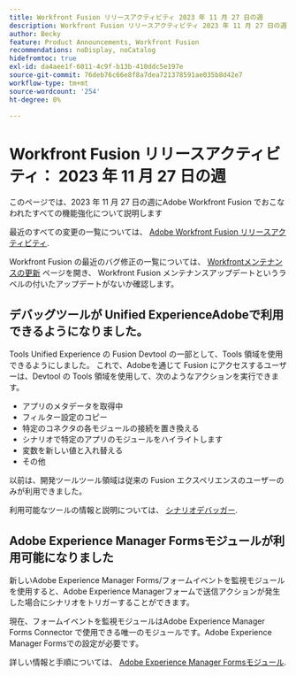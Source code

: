```yaml
---
title: Workfront Fusion リリースアクティビティ 2023 年 11 月 27 日の週
description: Workfront Fusion リリースアクティビティ 2023 年 11 月 27 日の週
author: Becky
feature: Product Announcements, Workfront Fusion
recommendations: noDisplay, noCatalog
hidefromtoc: true
exl-id: da4aee1f-6011-4c9f-b13b-410ddc5e197e
source-git-commit: 76deb76c66e8f8a7dea721378591ae035b8d42e7
workflow-type: tm+mt
source-wordcount: '254'
ht-degree: 0%

---
```


# Workfront Fusion リリースアクティビティ： 2023 年 11 月 27 日の週

このページでは、2023 年 11 月 27 日の週にAdobe Workfront Fusion でおこなわれたすべての機能強化について説明します

最近のすべての変更の一覧については、 [Adobe Workfront Fusion リリースアクティビティ](../../../product-announcements/product-releases/fusion-release-activity/fusion-release-activity.md).

Workfront Fusion の最近のバグ修正の一覧については、 [Workfrontメンテナンスの更新](https://experienceleague.adobe.com/docs/workfront-known-issues/releases/current-updates.html) ページを開き、 Workfront Fusion メンテナンスアップデートというラベルの付いたアップデートがないか確認します。

## デバッグツールが Unified ExperienceAdobeで利用できるようになりました。

Tools Unified Experience の Fusion Devtool の一部として、Tools 領域を使用できるようにしました。 これで、Adobeを通じて Fusion にアクセスするユーザーは、Devtool の Tools 領域を使用して、次のようなアクションを実行できます。

* アプリのメタデータを取得中
* フィルター設定のコピー
* 特定のコネクタの各モジュールの接続を置き換える
* シナリオで特定のアプリのモジュールをハイライトします
* 変数を新しい値と入れ替える
* その他

以前は、開発ツールツール領域は従来の Fusion エクスペリエンスのユーザーのみが利用できました。

利用可能なツールの情報と説明については、 [シナリオデバッガー](/help/quicksilver/workfront-fusion/scenarios/debug-scenarios-with-dev-tool.md#tools).

## Adobe Experience Manager Formsモジュールが利用可能になりました

新しいAdobe Experience Manager Forms/フォームイベントを監視モジュールを使用すると、Adobe Experience Managerフォームで送信アクションが発生した場合にシナリオをトリガーすることができます。

現在、フォームイベントを監視モジュールはAdobe Experience Manager Forms Connector で使用できる唯一のモジュールです。Adobe Experience Manager Formsでの設定が必要です。

詳しい情報と手順については、 [Adobe Experience Manager Formsモジュール](/help/quicksilver/workfront-fusion/apps-and-their-modules/aem-forms-modules.md).

